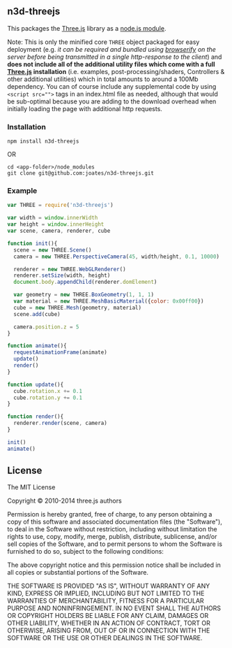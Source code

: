## n3d-threejs
This packages the [Three.js](https://github.com/mrdoob/three.js) library as a [node.js module](http://nodejs.org/api/modules.html).

Note: This is only the minified core ```THREE``` object packaged for easy deployment (e.g. _it can be required and bundled using [browserify](https://www.npmjs.org/package/browserify) on the server before being transmitted in a single http-response to the client_) and **does not include all of the additional utility files which come with a full [Three.js](https://github.com/mrdoob/Three.js) installation** (i.e. examples, post-processing/shaders, Controllers & other additional utilities) which in total amounts to around a 100Mb dependency. You can of course include any supplemental code by using ```<script src="">``` tags in an index.html file as needed, although that would be sub-optimal because you are adding to the download overhead when initially loading the page with additional http requests.


### Installation
```shell
npm install n3d-threejs
```

OR

```shell
cd <app-folder>/node_modules
git clone git@github.com:joates/n3d-threejs.git
```


### Example
```js
var THREE = require('n3d-threejs')

var width = window.innerWidth
var height = window.innerHeight
var scene, camera, renderer, cube

function init(){
  scene = new THREE.Scene()
  camera = new THREE.PerspectiveCamera(45, width/height, 0.1, 10000)

  renderer = new THREE.WebGLRenderer()
  renderer.setSize(width, height)
  document.body.appendChild(renderer.domElement)

  var geometry = new THREE.BoxGeometry(1, 1, 1)
  var material = new THREE.MeshBasicMaterial({color: 0x00ff00})
  cube = new THREE.Mesh(geometry, material)
  scene.add(cube)

  camera.position.z = 5
}

function animate(){
  requestAnimationFrame(animate)
  update()
  render()
}

function update(){
  cube.rotation.x += 0.1
  cube.rotation.y += 0.1
}

function render(){
  renderer.render(scene, camera)
}

init()
animate()
```


## License
The MIT License

Copyright &copy; 2010-2014 three.js authors

Permission is hereby granted, free of charge, to any person obtaining a copy
of this software and associated documentation files (the "Software"), to deal
in the Software without restriction, including without limitation the rights
to use, copy, modify, merge, publish, distribute, sublicense, and/or sell
copies of the Software, and to permit persons to whom the Software is
furnished to do so, subject to the following conditions:

The above copyright notice and this permission notice shall be included in
all copies or substantial portions of the Software.

THE SOFTWARE IS PROVIDED "AS IS", WITHOUT WARRANTY OF ANY KIND, EXPRESS OR
IMPLIED, INCLUDING BUT NOT LIMITED TO THE WARRANTIES OF MERCHANTABILITY,
FITNESS FOR A PARTICULAR PURPOSE AND NONINFRINGEMENT. IN NO EVENT SHALL THE
AUTHORS OR COPYRIGHT HOLDERS BE LIABLE FOR ANY CLAIM, DAMAGES OR OTHER
LIABILITY, WHETHER IN AN ACTION OF CONTRACT, TORT OR OTHERWISE, ARISING FROM,
OUT OF OR IN CONNECTION WITH THE SOFTWARE OR THE USE OR OTHER DEALINGS IN
THE SOFTWARE.
